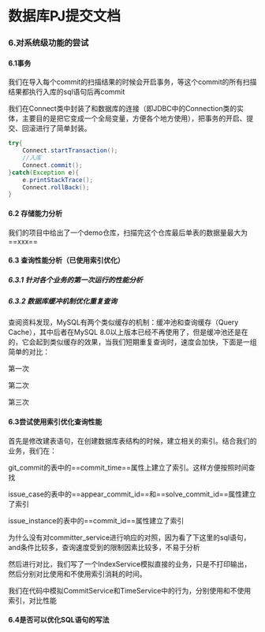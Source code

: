 # 数据库PJ提交文档





### 6.对系统级功能的尝试

#### 6.1事务

我们在导入每个commit的扫描结果的时候会开启事务，等这个commit的所有扫描结果都执行入库的sql语句后再commit

我们在Connect类中封装了和数据库的连接（即JDBC中的Connection类的实体，主要目的是把它变成一个全局变量，方便各个地方使用），把事务的开启、提交、回滚进行了简单封装。

```Java
try{
    Connect.startTransaction();
    //入库
    Connect.commit();
}catch(Exception e){
    e.printStackTrace();
    Connect.rollBack();
}

```

#### 6.2 存储能力分析

我们的项目中给出了一个demo仓库，扫描完这个仓库最后单表的数据量最大为==xxx==

#### 6.3 查询性能分析（已使用索引优化）

##### 6.3.1 针对各个业务的第一次运行的性能分析





##### 6.3.2 数据库缓冲机制优化重复查询

查阅资料发现，MySQL有两个类似缓存的机制：缓冲池和查询缓存（Query Cache），其中后者在MySQL 8.0以上版本已经不再使用了，但是缓冲池还是在的，它会起到类似缓存的效果，当我们短期重复查询时，速度会加快，下面是一组简单的对比：

第一次

第二次

第三次







#### 6.3尝试使用索引优化查询性能

首先是修改建表语句，在创建数据库表结构的时候，建立相关的索引。结合我们的业务，我们在：

git_commit的表中的==commit_time==属性上建立了索引。这样方便按照时间查找

issue_case的表中的==appear_commit_id==和==solve_commit_id==属性建立了索引

issue_instance的表中的==commit_id==属性建立了索引

为什么没有对committer_service进行响应的对照，因为看了下这里的sql语句，and条件比较多，查询速度受到的限制因素比较多，不易于分析

然后进行对比，我们写了一个IndexService模拟直接的业务，只是不打印输出，然后分别对比使用和不使用索引消耗的时间。

我们在代码中模拟CommitService和TimeService中的行为，分别使用和不使用索引，对比性能

#### 6.4是否可以优化SQL语句的写法







